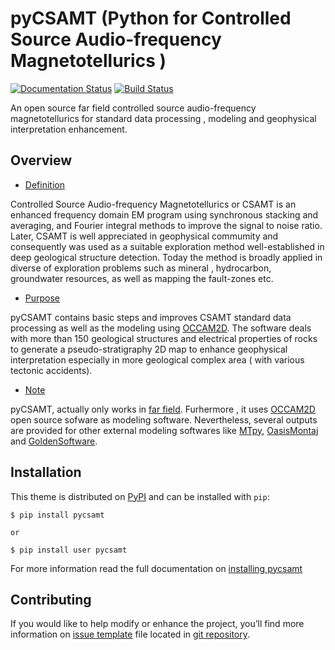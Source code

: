 # pyCSAMT (Python  for Controlled Source Audio-frequency Magnetotellurics )
[![Documentation Status](https://readthedocs.org/projects/pycsamt/badge/?version=latest)](https://pycsamt.readthedocs.io/en/latest/?badge=latest) [![Build Status](https://travis-ci.com/WEgeophysics/pyCSAMT.svg?branch=master)](https://travis-ci.com/WEgeophysics/pyCSAMT)
     
An open source far field controlled source audio-frequency magnetotellurics 
for standard data processing , modeling and geophysical interpretation enhancement.  

## Overview 


* [Definition](#https://ui.adsabs.harvard.edu/abs/2018EGUGA..2013744L/abstract)

Controlled Source Audio-frequency Magnetotellurics or CSAMT is an enhanced frequency 
domain EM program using synchronous stacking and averaging, and Fourier integral methods to 
improve the signal to noise ratio. Later, CSAMT is well appreciated in geophysical commumity and
consequently was used as a suitable exploration method well-established in deep geological structure detection.
Today the method is broadly applied in  diverse of exploration problems such as mineral , hydrocarbon,  groundwater resources, 
as well as mapping the fault-zones etc. 

* [Purpose](#Purpose)

pyCSAMT contains basic steps and improves CSAMT standard data processing as well as the modeling using [OCCAM2D](https://marineemlab.ucsd.edu/Projects/Occam/index.html).
The software deals with more than 150  geological structures and electrical properties of rocks to generate a pseudo-stratigraphy 2D map to enhance geophysical interpretation especially in more geological complex area ( with various tectonic accidents). 


 * [Note](#https://iopscience.iop.org/article/10.1088/1742-6596/1127/1/012021)
 
pyCSAMT, actually only works  in [far field](https://electronics.stackexchange.com/questions/487691/why-are-e-and-b-field-in-phase-in-far-field-electromagnetic-wave-propagation). Furhermore , it uses [OCCAM2D](https://marineemlab.ucsd.edu/Projects/Occam/index.html) open source sofware as modeling software. Nevertheless,
several  outputs are provided for other external modeling softwares like [MTpy](https://github.com/MTgeophysics/mtpy), [OasisMontaj](http://updates.geosoft.com/downloads/files/how-to-guides/Oasis_montaj_Gridding.pdf)
and [GoldenSoftware](https://www.goldensoftware.com/products/surfer).

## Installation 

This theme is distributed on [PyPI](https://pypi.org/project/pycsamt/) and can be installed with `pip`:
```
$ pip install pycsamt

or 

$ pip install user pycsamt

```
For more information read the full documentation on [installing pycsamt](#pycsamt) 

## Contributing

If you would like to help modify or enhance the project, you’ll find more information on [issue template](https://github.com/WEgeophysics/pyCSAMT/blob/master/ISSUE_TEMPLATE.md) file located in [git repository](https://github.com/WEgeophysics/pycsamt).